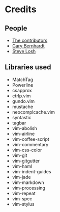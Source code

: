 # Credits

## People
* [The contributors](https://github.com/vladh/dotfiles/graphs/contributors)
* [Gary Bernhardt](https://github.com/garybernhardt)
* [Steve Losh](http://stevelosh.com/)

## Libraries used
* MatchTag
* Powerline
* csapprox
* ctrlp.vim
* gundo.vim
* mustache
* neocomplcache.vim
* syntastic
* tagbar
* vim-abolish
* vim-airline
* vim-coffee-script
* vim-commentary
* vim-css-color
* vim-git
* vim-gitgutter
* vim-haml
* vim-indent-guides
* vim-jade
* vim-markdown
* vim-processing
* vim-repeat
* vim-spec
* vim-stylus
